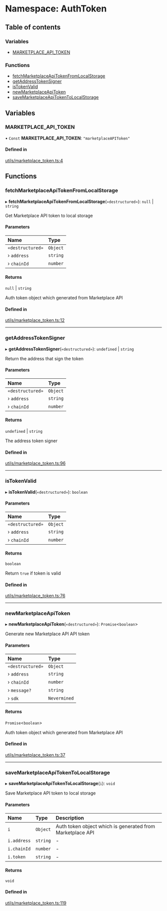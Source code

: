 # Namespace: AuthToken

## Table of contents

### Variables

- [MARKETPLACE\_API\_TOKEN](AuthToken.md#marketplace_api_token)

### Functions

- [fetchMarketplaceApiTokenFromLocalStorage](AuthToken.md#fetchmarketplaceapitokenfromlocalstorage)
- [getAddressTokenSigner](AuthToken.md#getaddresstokensigner)
- [isTokenValid](AuthToken.md#istokenvalid)
- [newMarketplaceApiToken](AuthToken.md#newmarketplaceapitoken)
- [saveMarketplaceApiTokenToLocalStorage](AuthToken.md#savemarketplaceapitokentolocalstorage)

## Variables

### MARKETPLACE\_API\_TOKEN

• `Const` **MARKETPLACE\_API\_TOKEN**: ``"marketplaceAPIToken"``

#### Defined in

[utils/marketplace_token.ts:4](https://github.com/nevermined-io/react-components/blob/8c90aef/catalog/src/utils/marketplace_token.ts#L4)

## Functions

### fetchMarketplaceApiTokenFromLocalStorage

▸ **fetchMarketplaceApiTokenFromLocalStorage**(`«destructured»`): ``null`` \| `string`

Get Marketplace API token to local storage

#### Parameters

| Name | Type |
| :------ | :------ |
| `«destructured»` | `Object` |
| › `address` | `string` |
| › `chainId` | `number` |

#### Returns

``null`` \| `string`

Auth token object which generated from Marketplace API

#### Defined in

[utils/marketplace_token.ts:12](https://github.com/nevermined-io/react-components/blob/8c90aef/catalog/src/utils/marketplace_token.ts#L12)

___

### getAddressTokenSigner

▸ **getAddressTokenSigner**(`«destructured»`): `undefined` \| `string`

Return the address that sign the token

#### Parameters

| Name | Type |
| :------ | :------ |
| `«destructured»` | `Object` |
| › `address` | `string` |
| › `chainId` | `number` |

#### Returns

`undefined` \| `string`

The address token signer

#### Defined in

[utils/marketplace_token.ts:96](https://github.com/nevermined-io/react-components/blob/8c90aef/catalog/src/utils/marketplace_token.ts#L96)

___

### isTokenValid

▸ **isTokenValid**(`«destructured»`): `boolean`

#### Parameters

| Name | Type |
| :------ | :------ |
| `«destructured»` | `Object` |
| › `address` | `string` |
| › `chainId` | `number` |

#### Returns

`boolean`

Return `true` if token is valid

#### Defined in

[utils/marketplace_token.ts:76](https://github.com/nevermined-io/react-components/blob/8c90aef/catalog/src/utils/marketplace_token.ts#L76)

___

### newMarketplaceApiToken

▸ **newMarketplaceApiToken**(`«destructured»`): `Promise`<`boolean`\>

Generate new Marketplace API API token

#### Parameters

| Name | Type |
| :------ | :------ |
| `«destructured»` | `Object` |
| › `address` | `string` |
| › `chainId` | `number` |
| › `message?` | `string` |
| › `sdk` | `Nevermined` |

#### Returns

`Promise`<`boolean`\>

Auth token object which generated from Marketplace API

#### Defined in

[utils/marketplace_token.ts:37](https://github.com/nevermined-io/react-components/blob/8c90aef/catalog/src/utils/marketplace_token.ts#L37)

___

### saveMarketplaceApiTokenToLocalStorage

▸ **saveMarketplaceApiTokenToLocalStorage**(`i`): `void`

Save Marketplace API token to local storage

#### Parameters

| Name | Type | Description |
| :------ | :------ | :------ |
| `i` | `Object` | Auth token object which is generated from Marketplace API |
| `i.address` | `string` | - |
| `i.chainId` | `number` | - |
| `i.token` | `string` | - |

#### Returns

`void`

#### Defined in

[utils/marketplace_token.ts:119](https://github.com/nevermined-io/react-components/blob/8c90aef/catalog/src/utils/marketplace_token.ts#L119)
